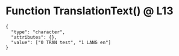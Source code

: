 # Function TranslationText() @ L13

    {
      "type": "character",
      "attributes": {},
      "value": ["0 TRAN test", "1 LANG en"]
    }

